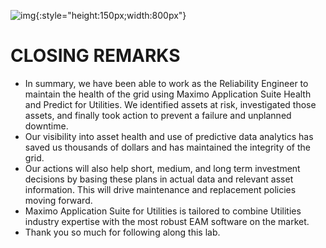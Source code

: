 ![img](/img/hpu_8.6/banner.png){:style="height:150px;width:800px"}

<h1>CLOSING REMARKS</h1> 

- In summary, we have been able to work as the Reliability Engineer to maintain the health of the grid using Maximo Application Suite Health and Predict for Utilities. We identified assets at risk, investigated those assets, and finally took action to prevent a failure and unplanned downtime.
- Our visibility into asset health and use of predictive data analytics has saved us thousands of dollars and has maintained the integrity of the grid. 
- Our actions will also help short, medium, and long term investment decisions by basing these plans in actual data and relevant asset information. This will drive maintenance and replacement policies moving forward. 
- Maximo Application Suite for Utilities is tailored to combine Utilities industry expertise with the most robust EAM software on the market. 
- Thank you so much for following along this lab.